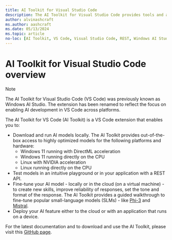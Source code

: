 ```yaml
---
title: AI Toolkit for Visual Studio Code
description: The AI Toolkit for Visual Studio Code provides tools and access to a model catalog to help jump-start local AI development and deployment.
author: alvinashcraft
ms.author: aashcraft
ms.date: 05/13/2024
ms.topic: article
no-loc: [AI Toolkit, VS Code, Visual Studio Code, REST, Windows AI Studio]
---
```


# AI Toolkit for Visual Studio Code overview

> [!NOTE]
> The AI Toolkit for Visual Studio Code (VS Code) was previously known as Windows AI Studio. The extension has been renamed to reflect the focus on enabling AI development in VS Code across platforms.

The AI Toolkit for VS Code (AI Toolkit) is a VS Code extension that enables you to:

- Download and run AI models locally. The AI Toolkit provides out-of-the-box access to highly optimized models for the following platforms and hardware:
  - Windows 11 running with DirectML acceleration
  - Windows 11 running directly on the CPU
  - Linux with NVIDIA acceleration
  - Linux running directly on the CPU
- Test models in an intuitive playground or in your application with a REST API.
- Fine-tune your AI model - locally or in the cloud (on a virtual machine) - to create new skills, improve reliability of responses, set the tone and format of the response. The AI Toolkit provides a guided walkthrough to fine-tune popular small-language models (SLMs) - like [Phi-3](https://azure.microsoft.com/blog/introducing-phi-3-redefining-whats-possible-with-slms/) and [Mistral](https://mistral.ai/).
- Deploy your AI feature either to the cloud or with an application that runs on a device.

For the latest documentation and to download and use the AI Toolkit, please visit this [GitHub page](https://github.com/microsoft/windows-ai-studio).
